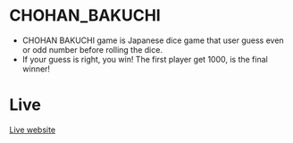 # CHOHAN_BAKUCHI

- CHOHAN BAKUCHI game is Japanese dice game that user guess even or odd number before rolling the dice.
- If your guess is right, you win! The first player get 1000, is the final winner!

# Live

[Live website](https://chohan-bakuchi.netlify.app/)
